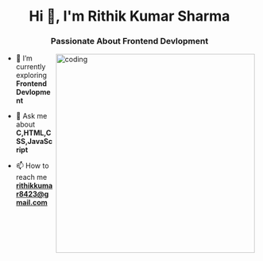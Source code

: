 <h1 align="center">Hi 👋, I'm Rithik Kumar Sharma</h1>
<h3 align="center">Passionate About Frontend Devlopment</h3>

<img align="right" alt="coding" width="400" src="https://cdn.svgator.com/images/2024/04/electrocuted-caveman-animation-404-error-page.gif"></img>

- 🌱 I’m currently exploring **Frontend Devlopment**

- 💬 Ask me about **C,HTML,CSS,JavaScript**

- 📫 How to reach me **rithikkumar8423@gmail.com**
